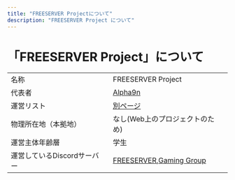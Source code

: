 ```yaml
---
title: "FREESERVER Projectについて"
description: "FREESERVER Project について"
---
```


# 「FREESERVER Project」について
|                             |                                                                                             |
| --------------------------- | ------------------------------------------------------------------------------------------- |
| 名称                        | FREESERVER Project                                                                          |
| 代表者                      | [Alpha9n](admins/alphakun)                                                                    |
| 運営リスト                  | [別ページ](admins/)                                                                          |
| 物理所在地（本拠地）        | なし(Web上のプロジェクトのため)                                                             |
| 運営主体年齢層              | 学生                                                                                        |
| 運営しているDiscordサーバー | [FREESERVER](https://www.discord.gg/dSZkk4D),[Gaming Group](https://www.discord.gg/38kEFTf) |